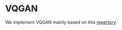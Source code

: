 # VQGAN

We implement VQGAN mainly based on this [repertory](https://github.com/dome272/VQGAN-pytorch). 